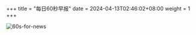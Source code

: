 +++
title = "每日60秒早报"
date = 2024-04-13T02:46:02+08:00
weight = 1
+++

![60s-for-news](/img/zaobao/zaobao.png "由 ALAPI 提供支持")
